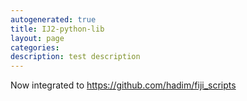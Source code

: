```yaml
---
autogenerated: true
title: IJ2-python-lib
layout: page
categories: 
description: test description
---
```


Now integrated to https://github.com/hadim/fiji_scripts
